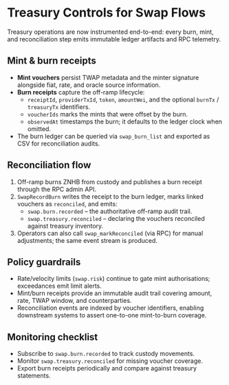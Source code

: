 # Treasury Controls for Swap Flows

Treasury operations are now instrumented end-to-end: every burn, mint, and reconciliation step emits immutable ledger artifacts and RPC telemetry.

## Mint & burn receipts

- **Mint vouchers** persist TWAP metadata and the minter signature alongside fiat, rate, and oracle source information.
- **Burn receipts** capture the off-ramp lifecycle:
  - `receiptId`, `providerTxId`, `token`, `amountWei`, and the optional `burnTx` / `treasuryTx` identifiers.
  - `voucherIds` marks the mints that were offset by the burn.
  - `observedAt` timestamps the burn; it defaults to the ledger clock when omitted.
- The burn ledger can be queried via `swap_burn_list` and exported as CSV for reconciliation audits.

## Reconciliation flow

1. Off-ramp burns ZNHB from custody and publishes a burn receipt through the RPC admin API.
2. `SwapRecordBurn` writes the receipt to the burn ledger, marks linked vouchers as `reconciled`, and emits:
   - `swap.burn.recorded` – the authoritative off-ramp audit trail.
   - `swap.treasury.reconciled` – declaring the vouchers reconciled against treasury inventory.
3. Operators can also call `swap_markReconciled` (via RPC) for manual adjustments; the same event stream is produced.

## Policy guardrails

- Rate/velocity limits (`swap.risk`) continue to gate mint authorisations; exceedances emit limit alerts.
- Mint/burn receipts provide an immutable audit trail covering amount, rate, TWAP window, and counterparties.
- Reconciliation events are indexed by voucher identifiers, enabling downstream systems to assert one-to-one mint-to-burn coverage.

## Monitoring checklist

- Subscribe to `swap.burn.recorded` to track custody movements.
- Monitor `swap.treasury.reconciled` for missing voucher coverage.
- Export burn receipts periodically and compare against treasury statements.
